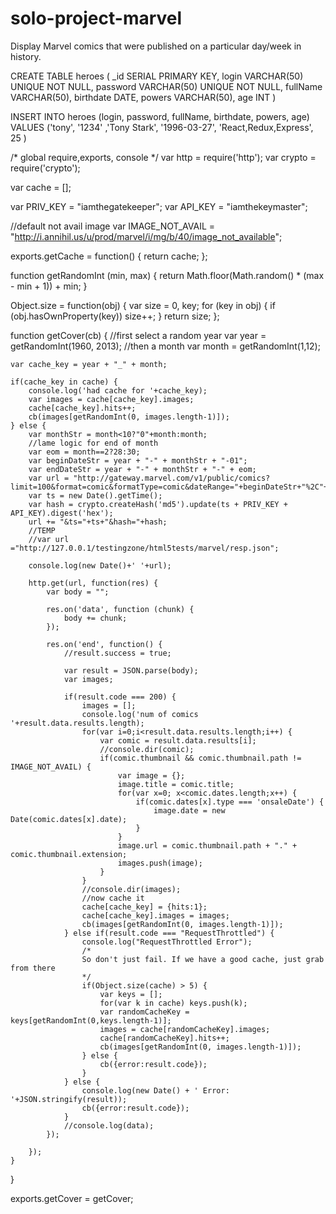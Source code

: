 # solo-project-marvel
Display Marvel comics that were published on a particular day/week in history.

CREATE TABLE heroes (
    _id     SERIAL PRIMARY KEY,
    login    VARCHAR(50) UNIQUE NOT NULL,
    password    VARCHAR(50) UNIQUE NOT NULL,
    fullName    VARCHAR(50),
    birthdate     DATE,
    powers       VARCHAR(50),
    age          INT
  )


INSERT INTO heroes (login, password, fullName, birthdate, powers, age) VALUES ('tony', '1234' ,'Tony Stark', '1996-03-27', 'React,Redux,Express', 25 )

/* global require,exports, console */
var http = require('http');
var crypto = require('crypto');

var cache = [];

var PRIV_KEY = "iamthegatekeeper";
var API_KEY = "iamthekeymaster";

//default not avail image
var IMAGE_NOT_AVAIL = "http://i.annihil.us/u/prod/marvel/i/mg/b/40/image_not_available";

exports.getCache = function() { return cache; };

function getRandomInt (min, max) {
	return Math.floor(Math.random() * (max - min + 1)) + min;
}

Object.size = function(obj) {
    var size = 0, key;
    for (key in obj) {
        if (obj.hasOwnProperty(key)) size++;
    }
    return size;
};

function getCover(cb) {
	//first select a random year
	var year = getRandomInt(1960, 2013);
	//then a month
	var month = getRandomInt(1,12);

	var cache_key = year + "_" + month;
	
	if(cache_key in cache) {
		console.log('had cache for '+cache_key);
		var images = cache[cache_key].images;
		cache[cache_key].hits++;
		cb(images[getRandomInt(0, images.length-1)]);		
	} else {
		var monthStr = month<10?"0"+month:month;
		//lame logic for end of month
		var eom = month==2?28:30;
		var beginDateStr = year + "-" + monthStr + "-01";
		var endDateStr = year + "-" + monthStr + "-" + eom;
		var url = "http://gateway.marvel.com/v1/public/comics?limit=100&format=comic&formatType=comic&dateRange="+beginDateStr+"%2C"+endDateStr+"&apikey="+API_KEY;
		var ts = new Date().getTime();
		var hash = crypto.createHash('md5').update(ts + PRIV_KEY + API_KEY).digest('hex');
		url += "&ts="+ts+"&hash="+hash;
		//TEMP
		//var url ="http://127.0.0.1/testingzone/html5tests/marvel/resp.json";
		
		console.log(new Date()+' '+url);
		
		http.get(url, function(res) {
			var body = "";

			res.on('data', function (chunk) {
				body += chunk;
			});
			
			res.on('end', function() {
				//result.success = true;

				var result = JSON.parse(body);
				var images;
				
				if(result.code === 200) {
					images = [];
					console.log('num of comics '+result.data.results.length);
					for(var i=0;i<result.data.results.length;i++) {
						var comic = result.data.results[i];
						//console.dir(comic);
						if(comic.thumbnail && comic.thumbnail.path != IMAGE_NOT_AVAIL) {
							var image = {};
							image.title = comic.title;
							for(var x=0; x<comic.dates.length;x++) {
								if(comic.dates[x].type === 'onsaleDate') {
									image.date = new Date(comic.dates[x].date);
								}
							}
							image.url = comic.thumbnail.path + "." + comic.thumbnail.extension;
							images.push(image);
						}
					}
					//console.dir(images);
					//now cache it
					cache[cache_key] = {hits:1};
					cache[cache_key].images = images;
					cb(images[getRandomInt(0, images.length-1)]);
				} else if(result.code === "RequestThrottled") {
					console.log("RequestThrottled Error");
					/*
					So don't just fail. If we have a good cache, just grab from there
					*/
					if(Object.size(cache) > 5) {
						var keys = [];
						for(var k in cache) keys.push(k);
						var randomCacheKey = keys[getRandomInt(0,keys.length-1)];
						images = cache[randomCacheKey].images;
						cache[randomCacheKey].hits++;
						cb(images[getRandomInt(0, images.length-1)]);		
					} else {
						cb({error:result.code});
					}
				} else {
					console.log(new Date() + ' Error: '+JSON.stringify(result));
					cb({error:result.code});
				}
				//console.log(data);
			});
		
		});
	}

}

exports.getCover = getCover;
